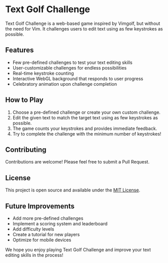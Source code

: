 # Text Golf Challenge

Text Golf Challenge is a web-based game inspired by Vimgolf, but without the need for Vim. It challenges users to edit text using as few keystrokes as possible.

## Features

- Few pre-defined challenges to test your text editing skills
- User-customizable challenges for endless possibilities
- Real-time keystroke counting
- Interactive WebGL background that responds to user progress
- Celebratory animation upon challenge completion

## How to Play

1. Choose a pre-defined challenge or create your own custom challenge.
2. Edit the given text to match the target text using as few keystrokes as possible.
3. The game counts your keystrokes and provides immediate feedback.
4. Try to complete the challenge with the minimum number of keystrokes!

## Contributing

Contributions are welcome! Please feel free to submit a Pull Request.

## License

This project is open source and available under the [MIT License](LICENSE).

## Future Improvements

- Add more pre-defined challenges
- Implement a scoring system and leaderboard
- Add difficulty levels
- Create a tutorial for new players
- Optimize for mobile devices

We hope you enjoy playing Text Golf Challenge and improve your text editing skills in the process!